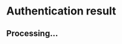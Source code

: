 # Authentication result

<h2 id="auth-status">Processing...</h2>
<p id="auth-message" class="info-box"></p>

<script>
    function getQueryParams() {
        const params = new URLSearchParams(window.location.search);
        return {
            status: params.get("status"),
            reason: params.get("reason")
        };
    }

    function displayMessage() {
        const { status, reason } = getQueryParams();
        const statusElement = document.getElementById("auth-status");
        const messageElement = document.getElementById("auth-message");

        const faqLink = '<a href="faq" target="_blank">FAQ</a>';
        const supportLink = '<a href="https://discord.gg/VrrAEV4j4b" target="_blank">Discord</a>';
        const authFiles = '<code class="language-plaintext highlighter-rouge">%localappdata%\\ikt\\License</code>'

        if (status === "success") {
            statusElement.textContent = "Authentication succeeded!";
            statusElement.className = "success";
            messageElement.className = "info-box success";
            messageElement.innerHTML = "Your license is being generated. You may close this page.";
        } else if (status === "failure") {
            statusElement.textContent = "Authentication failed";
            statusElement.className = "failed";
            messageElement.className = "info-box failed";

            let reasonText = "An unknown error occurred.";
            if (reason === "authorization") {
                reasonText = "Authorization failed.<br>"+
                    "The application was not authorized and could not retrieve user details from Patreon.";
            } else if (reason === "authentication") {
                reasonText = "Authentication failed.<br>"+
                    "The application could not retrieve the required user details from Patreon.";
            } else if (reason === "not-eligible") {
                reasonText = "Unfortunately you do not seem eligible at this time.<br>"+
                    "Please ensure you have an active pledge on Patreon.";
            }

            messageElement.innerHTML = `
                ${reasonText}<br><br>
                Please check the ${faqLink} for tips and information.<br>
                Need help? Reach out on ${supportLink}.<br>
                Please include files from ${authFiles}.
            `;
        }
        else {
            statusElement.textContent = "Invalid status";
            statusElement.className = "failed";
            messageElement.className = "info-box failed";

            let reasonText = "No or unrecognized status code.";
            messageElement.innerHTML = `
                ${reasonText}<br><br>
                Make sure your browser does not strip links.<br>
                Need help? Reach out on ${supportLink}.<br>
                Please include files from ${authFiles}.
            `;
        }
    }

    displayMessage();
</script>

<style>
    .success {
        color: green;
    }
    .failed {
        color: red;
    }
    .info-box {
        margin-top: 20px;
        padding: 15px;
        border-radius: 8px;
        display: inline-block;
    }
    .info-box.failed {
        background-color: #ffe6e6;
        border: 1px solid red;
    }
    .info-box.success {
        background-color: #e6ffe6;
        border: 1px solid green;
    }
    .info-box a {
        color: blue;
        text-decoration: none;
    }
    .info-box a:hover {
        text-decoration: underline;
    }
</style>
